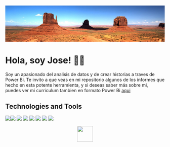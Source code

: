 <a href="https://www.linkedin.com/in/guadano/" title="Jose Guadaño"><img src="https://github.com/guadano/guadano/blob/main/monumentValley.jpg"></a>

<h1> Hola, soy Jose! 🙋‍♂️ </h1>

Soy un apasionado del analisis de datos y de crear historias a traves de Power Bi. Te invito a que veas en mi repositorio algunos de los informes que hecho en esta potente herramienta, y si deseas saber más sobre mi, puedes ver mi curriculum tambien en formato Power Bi [aqui](https://app.powerbi.com/view?r=eyJrIjoiOGVkMjFiNDMtMWNmYi00NzdkLWJlYmItMzgwYWQ0NDNkNmNmIiwidCI6ImJlYTQyMGRlLTJkNjYtNDZmYy05OTVkLTUxYzYwN2MwOGQxZSIsImMiOjl9)

<h2> Technologies and Tools </h2>

![](https://img.shields.io/badge/OS-Windows-informational?style=plastic&logo=WINDOWS&logoColor=white&color=informational)![](https://img.shields.io/badge/Tool-PowerBI-informational?style=plastic&logo=power-bi&logoColor=white&color=yellow) ![](https://img.shields.io/badge/Language-MySQL-blueviolet?style=plastic&logo=mysql&logoColor=white&color=blueviolet) ![](https://img.shields.io/badge/Language-PostgreSQL-blueviolet?style=plastic&logo=postgresql&logoColor=white&color=blue) ![](https://img.shields.io/badge/Tool-MSExcel-informational?style=plastic&logo=WINDOWS&logoColor=white&color=blue) ![](https://img.shields.io/badge/Language-Python-informational?style=plastic&logo=PYTHON&logoColor=white&color=yellow) ![](https://img.shields.io/badge/xml?style=plastic&logo=CODE&logoColor=white&color=orange) ![](https://img.shields.io/badge/Tool-PowerPoint-informational?style=plastic&logo=WINDOWS&logoColor=white&color=red)

<p align="center">
<a href="https://www.linkedin.com/in/guadano/" title="LinkedIn"><img src="https://cdn4.iconfinder.com/data/icons/social-messaging-ui-color-shapes-2-free/128/social-linkedin-circle-512.png" width="50" height="50" border="0"></a></p>
  
